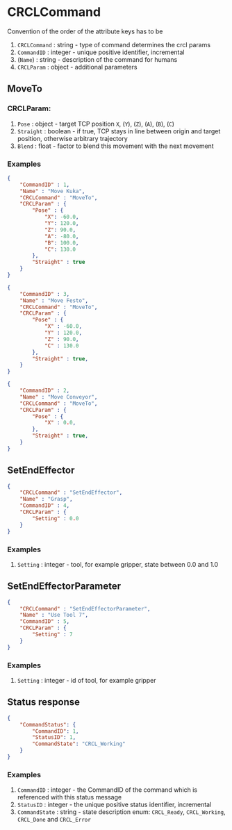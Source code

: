 
# CRCLCommand

Convention of the order of the attribute keys has to be

1. `CRCLCommand` : string - type of command determines the crcl params
2. `CommandID` : integer - unique positive identifier, incremental
3. (`Name`) : string - description of the command for humans
4. `CRCLParam` : object - additional parameters

## MoveTo

### CRCLParam:

1. `Pose` : object - target TCP position `X`, (`Y`), (`Z`), (`A`), (`B`), (`C`)
2. `Straight` : boolean - if true, TCP stays in line between origin and target position, otherwise arbitrary trajectory
3. `Blend` : float - factor to blend this movement with the next movement

### Examples

```json
{
    "CommandID" : 1,
    "Name" : "Move Kuka",
    "CRCLCommand" : "MoveTo",
    "CRCLParam" : { 
        "Pose" : {
            "X": -60.0,
            "Y": 120.0,
            "Z": 90.0,
            "A": -80.0,
            "B": 100.0,
            "C": 130.0
        },
        "Straight" : true
    }
}
```

```json
{
    "CommandID" : 3,
    "Name" : "Move Festo",
    "CRCLCommand" : "MoveTo",
    "CRCLParam" : { 
        "Pose" : {
            "X" : -60.0,
            "Y" : 120.0,
            "Z" : 90.0,
            "C" : 130.0
        },
        "Straight" : true,
    }
}
```

```json
{
    "CommandID" : 2,
    "Name" : "Move Conveyor",
    "CRCLCommand" : "MoveTo",
    "CRCLParam" : { 
        "Pose" : {
            "X" : 0.0,
        },
        "Straight" : true,
    }
}
```

## SetEndEffector

```json
{
    "CRCLCommand" : "SetEndEffector", 
    "Name" : "Grasp", 
    "CommandID" : 4, 
    "CRCLParam" : {
        "Setting" : 0.0
    }
}
```

### Examples

1. `Setting` : integer - tool, for example gripper, state between 0.0 and 1.0

## SetEndEffectorParameter

```json
{
    "CRCLCommand" : "SetEndEffectorParameter", 
    "Name" : "Use Tool 7", 
    "CommandID" : 5, 
    "CRCLParam" : {
        "Setting" : 7
    }
}
```

### Examples

1. `Setting` : integer - id of tool, for example gripper

## Status response

```json
{
    "CommandStatus": {
        "CommandID": 1,
        "StatusID": 1,
        "CommandState": "CRCL_Working"
    }
}
```

### Examples

1. `CommandID` : integer - the CommandID of the command which is referenced with this status message
2. `StatusID` : integer - the unique positive status identifier, incremental
3. `CommandState` : string - state description enum: `CRCL_Ready`, `CRCL_Working`, `CRCL_Done` and `CRCL_Error`
